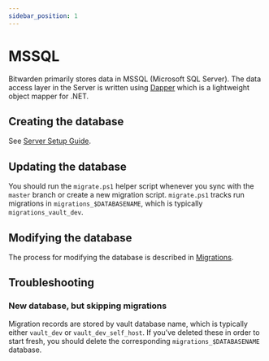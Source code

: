 ```yaml
---
sidebar_position: 1
---
```


# MSSQL

Bitwarden primarily stores data in MSSQL (Microsoft SQL Server). The data access layer in the Server
is written using [Dapper](https://github.com/DapperLib/Dapper) which is a lightweight object mapper
for .NET.

## Creating the database

See [Server Setup Guide](../../guide.mdx).

## Updating the database

You should run the `migrate.ps1` helper script whenever you sync with the `master` branch or create
a new migration script. `migrate.ps1` tracks run migrations in `migrations_$DATABASENAME`, which is
typically `migrations_vault_dev`.

## Modifying the database

The process for modifying the database is described in
[Migrations](./../../../../contributing/database-migrations/).

## Troubleshooting

### New database, but skipping migrations

Migration records are stored by vault database name, which is typically either `vault_dev` or
`vault_dev_self_host`. If you’ve deleted these in order to start fresh, you should delete the
corresponding `migrations_$DATABASENAME` database.
